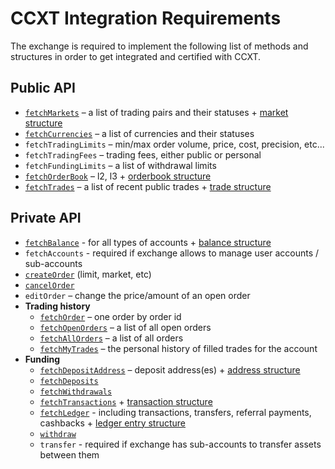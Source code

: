 # CCXT Integration Requirements

The exchange is required to implement the following list of methods and structures in order to get integrated and certified with CCXT.

## Public API

- [`fetchMarkets`](https://github.com/ccxt/ccxt/wiki/Manual#markets) – a list of trading pairs and their statuses + [market structure](https://github.com/ccxt/ccxt/wiki/Manual#market-structure)
- [`fetchCurrencies`]() – a list of currencies and their statuses
- `fetchTradingLimits` – min/max order volume, price, cost, precision, etc...
- `fetchTradingFees` – trading fees, either public or personal
- `fetchFundingLimits` – a list of withdrawal limits
- [`fetchOrderBook`](https://github.com/ccxt/ccxt/wiki/Manual#order-book) – l2, l3 + [orderbook structure](https://github.com/ccxt/ccxt/wiki/Manual#order-book-structure)
- [`fetchTrades`](https://github.com/ccxt/ccxt/wiki/Manual#trades-executions-transactions) – a list of recent public trades + [trade structure](https://github.com/ccxt/ccxt/wiki/Manual#trade-structure)

## Private API

- [`fetchBalance`](https://github.com/ccxt/ccxt/wiki/Manual#querying-account-balance) - for all types of accounts + [balance structure](https://github.com/ccxt/ccxt/wiki/Manual#balance-structure)
- `fetchAccounts` - required if exchange allows to manage user accounts / sub-accounts
- [`createOrder`](https://github.com/ccxt/ccxt/wiki/Manual#placing-orders) (limit, market, etc)
- [`cancelOrder`](https://github.com/ccxt/ccxt/wiki/Manual#canceling-orders)
- `editOrder` – change the price/amount of an open order
- **Trading history**
  - [`fetchOrder`](https://github.com/ccxt/ccxt/wiki/Manual#querying-orders) – one order by order id
  - [`fetchOpenOrders`](https://github.com/ccxt/ccxt/wiki/Manual#querying-orders) – a list of all open orders
  - [`fetchAllOrders`](https://github.com/ccxt/ccxt/wiki/Manual#querying-orders) – a list of all orders
  - [`fetchMyTrades`](https://github.com/ccxt/ccxt/wiki/Manual#personal-trades) – the personal history of filled trades for the account
- **Funding**
  - [`fetchDepositAddress`](https://github.com/ccxt/ccxt/wiki/Manual#funding-your-account) – deposit address(es) + [address structure](https://github.com/ccxt/ccxt/wiki/Manual#address-structure)
  - [`fetchDeposits`](https://github.com/ccxt/ccxt/wiki/Manual#transactions)
  - [`fetchWithdrawals`](https://github.com/ccxt/ccxt/wiki/Manual#transactions)
  - [`fetchTransactions`](https://github.com/ccxt/ccxt/wiki/Manual#transactions) + [transaction structure](https://github.com/ccxt/ccxt/wiki/Manual#transaction-structure)
  - [`fetchLedger`](https://github.com/ccxt/ccxt/wiki/Manual#ledger) - including transactions, transfers, referral payments, cashbacks + [ledger entry structure](https://github.com/ccxt/ccxt/wiki/Manual#ledger-entry-structureccccccigfrubcntngfuhein)
  - [`withdraw`](https://github.com/ccxt/ccxt/wiki/Manual#withdraw)
  - `transfer` - required if exchange has sub-accounts to transfer assets between them
